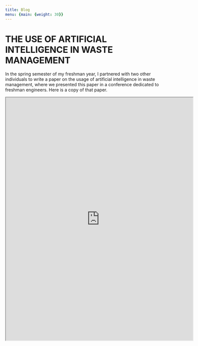 ```yaml
---
title: Blog
menu: {main: {weight: 30}}
---
```


# THE USE OF ARTIFICIAL INTELLIGENCE IN WASTE MANAGEMENT 

In the spring semester of my freshman year, I partnered with two other individuals to write a paper on the usage of artificial intelligence in waste management, where we presented this paper in a conference dedicated to freshman engineers. Here is a copy of that paper. 

<iframe src="https://docs.google.com/document/d/1aB-UF0OhJx79MyfKfUHLO_sRs4xsXrQt/edit?usp=sharing&ouid=112687952699984125486&rtpof=true&sd=true" width="600" height="780"></iframe>

